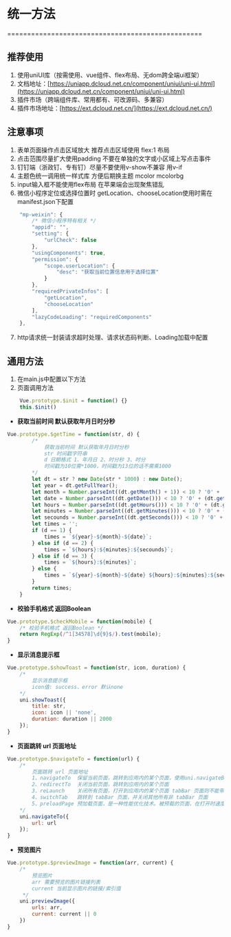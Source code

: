 # 统一方法
=================================================

## 推荐使用
1. 使用uniUI库（按需使用、vue组件、flex布局、无dom跨全端ui框架）  
2. 文档地址：[https://uniapp.dcloud.net.cn/component/uniui/uni-ui.html](https://uniapp.dcloud.net.cn/component/uniui/uni-ui.html)
3. 插件市场（跨端组件库、常用都有、可改源码、多兼容）
4. 插件市场地址：[https://ext.dcloud.net.cn/](https://ext.dcloud.net.cn/)

## 注意事项
1. 表单页面操作点击区域放大 推荐点击区域使用 flex:1 布局
2. 点击范围尽量扩大使用padding 不要在单独的文字或小区域上写点击事件
3. 钉钉端（浙政钉、专有钉）尽量不要使用v-show不兼容 用v-if
4. 主题色统一调用统一样式库 方便后期换主题 mcolor mcolorbg
5. input输入框不能使用flex布局  在苹果端会出现聚焦错乱
6. 微信小程序定位或选择位置时 getLocation、chooseLocation使用时需在manifest.json下配置
```javascript
    "mp-weixin": {
        /* 微信小程序特有相关 */
        "appid": "",
        "setting": {
            "urlCheck": false
        },
        "usingComponents": true,
        "permission": {
            "scope.userLocation": {
                "desc": "获取当前位置信息用于选择位置"
            }
        },
        "requiredPrivateInfos": [
            "getLocation",
            "chooseLocation"
        ],
        "lazyCodeLoading": "requiredComponents"
    },
```

7. http请求统一封装请求超时处理、请求状态码判断、Loading加载中配置

## 通用方法
1. 在main.js中配置以下方法
2. 页面调用方法
```javascript
    Vue.prototype.$init = function() {}
    this.$init()
```

- **获取当前时间 默认获取年月日时分秒**
```javascript
Vue.prototype.$getTime = function(str, d) {
        /* 
            获取当前时间 默认获取年月日时分秒
            str 时间戳字符串
            d 日期格式 1、年月日 2、时分秒 3、时分
            时间戳为10位需*1000，时间戳为13位的话不需乘1000
        */
        let dt = str ? new Date(str * 1000) : new Date();
        let year = dt.getFullYear();
        let month = Number.parseInt((dt.getMonth() + 1)) < 10 ? '0' + (dt.getMonth() + 1) : (dt.getMonth() + 1);
        let date = Number.parseInt((dt.getDate())) < 10 ? '0' + (dt.getDate()) : (dt.getDate());
        let hours = Number.parseInt((dt.getHours())) < 10 ? '0' + (dt.getHours()) : (dt.getHours());
        let minutes = Number.parseInt((dt.getMinutes())) < 10 ? '0' + (dt.getMinutes()) : (dt.getMinutes());
        let secounds = Number.parseInt((dt.getSeconds())) < 10 ? '0' + (dt.getSeconds()) : (dt.getSeconds());
        let times = '';
        if (d == 1) {
            times = `${year}-${month}-${date}`;
        } else if (d == 2) {
            times = `${hours}:${minutes}:${secounds}`;
        } else if (d == 3) {
            times = `${hours}:${minutes}`;
        } else {
            times = `${year}-${month}-${date} ${hours}:${minutes}:${secounds}`;
        }
        return times;
    }
```

- **校验手机格式 返回Boolean**
```javascript
Vue.prototype.$checkMobile = function(mobile) {
    /* 校验手机格式 返回Boolean */
    return RegExp(/^1[34578]\d{9}$/).test(mobile);
}
```

- **显示消息提示框**
```javascript
Vue.prototype.$showToast = function(str, icon, duration) {
    /* 
        显示消息提示框
        icon值: success、error 默认none
    */
    uni.showToast({
        title: str,
        icon: icon || 'none',
        duration: duration || 2000
    });
}
```

- **页面跳转 url 页面地址**
```javascript
Vue.prototype.$navigateTo = function(url) {
    /* 
        页面跳转 url 页面地址
        1、navigateTo  保留当前页面，跳转到应用内的某个页面，使用uni.navigateBack可以返回到原页面。
        2、redirectTo  关闭当前页面，跳转到应用内的某个页面
        3、reLaunch    关闭所有页面，打开到应用内的某个页面 tabBar 页面则不能带参数
        4、switchTab   跳转到 tabBar 页面，并关闭其他所有非 tabBar 页面
        5、preloadPage 预加载页面，是一种性能优化技术。被预载的页面，在打开时速度更快(App-nvue、H5)√
    */
    uni.navigateTo({
        url: url
    });
}
```

- **预览图片**
```javascript
Vue.prototype.$previewImage = function(arr, current) {
    /* 
        预览图片
        arr 需要预览的图片链接列表
        current 当前显示图片的链接/索引值
     */
    uni.previewImage({
        urls: arr,
        current: current || 0
    })
}
```